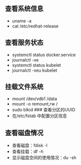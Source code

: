 ## 查看系统信息
* uname -a
* cat /etc/redhat-release

## 查看服务状态
* systemctl status docker.service
* journalctl -xe
* systemctl status kubelet
* journalctl -xeu kubelet

## 挂载文件系统
* mount /dev/vdb1 /data
* mount -o remount,rw /
* sudo blkid    ### 查看分区的UUID
* 在/etc/fstab 中配置分区信息

## 查看磁盘情况
* 查看磁盘：fdisk -l
* 查看挂载：df -h
* 显示磁盘空间的使用情况：du -sh
